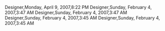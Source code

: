 ﻿Designer,Monday, April 9, 2007,8:22 PMDesigner,Sunday, February 4, 2007,3:47 AMDesigner,Sunday, February 4, 2007,3:47 AMDesigner,Sunday, February 4, 2007,3:45 AMDesigner,Sunday, February 4, 2007,3:45 AM